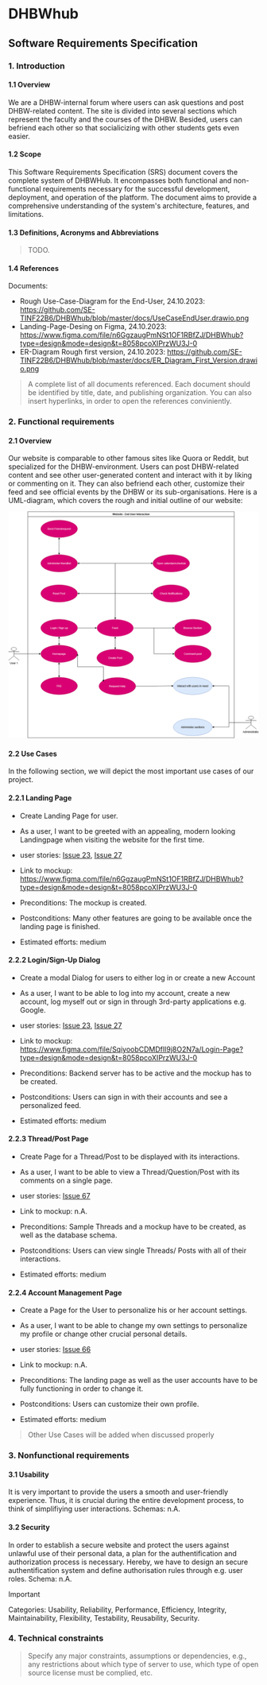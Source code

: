 # DHBWhub
## Software Requirements Specification
### 1. Introduction
#### 1.1 Overview
We are a DHBW-internal forum where users can ask questions and post DHBW-related content. The site is divided into several sections which represent the faculty and the courses of the DHBW. Besided, users can befriend each other so that socialicizing with other students gets even easier.
#### 1.2 Scope
This Software Requirements Specification (SRS) document covers the complete system of DHBWHub. It encompasses both functional and non-functional requirements necessary for the successful development, deployment, and operation of the platform. The document aims to provide a comprehensive understanding of the system's architecture, features, and limitations.
#### 1.3 Definitions, Acronyms and Abbreviations
> TODO.
#### 1.4 References
Documents:
- Rough Use-Case-Diagram for the End-User, 24.10.2023: https://github.com/SE-TINF22B6/DHBWhub/blob/master/docs/UseCaseEndUser.drawio.png
- Landing-Page-Desing on Figma, 24.10.2023: https://www.figma.com/file/n6GgzaugPmNSt1OF1RBfZJ/DHBWhub?type=design&mode=design&t=8058pcoXIPrzWU3J-0
- ER-Diagram Rough first version, 24.10.2023: https://github.com/SE-TINF22B6/DHBWhub/blob/master/docs/ER_Diagram_First_Version.drawio.png 
>  A complete list of all documents referenced. Each document should be identified by title, date, and publishing organization. You can also insert hyperlinks, in order to open the references conviniently.

### 2. Functional requirements
#### 2.1 Overview 
Our website is comparable to other famous sites like Quora or Reddit, but specialized for the DHBW-environment. Users can post DHBW-related content and see other user-generated content and interact with it by liking or commenting on it. They can also befriend each other, customize their feed and see official events by the DHBW or its sub-organisations. Here is a UML-diagram, which covers the rough and initial outline of our website: 

![UML_ diagram](https://github.com/SE-TINF22B6/DHBWhub/blob/master/docs/UseCaseEndUser.drawio.png)
 

#### 2.2 Use Cases
In the following section, we will depict the most important use cases of our project.

#### 2.2.1 Landing Page
- Create Landing Page for user.
- As a user, I want to be greeted with an appealing, modern looking Landingpage when visiting the website for the first time. 

- user stories: [Issue 23](https://github.com/SE-TINF22B6/DHBWhub/issues/23), [Issue 27](https://github.com/SE-TINF22B6/DHBWhub/issues/27)
- Link to mockup: https://www.figma.com/file/n6GgzaugPmNSt1OF1RBfZJ/DHBWhub?type=design&mode=design&t=8058pcoXIPrzWU3J-0

- Preconditions: The mockup is created.
- Postconditions: Many other features are going to be available once the landing page is finished.
- Estimated efforts: medium


#### 2.2.2 Login/Sign-Up Dialog
- Create a modal Dialog for users to either log in or create a new Account
- As a user, I want to be able to log into my account, create a new account, log myself out or sign in through 3rd-party applications e.g. Google.

- user stories: [Issue 23](https://github.com/SE-TINF22B6/DHBWhub/issues/23), [Issue 27](https://github.com/SE-TINF22B6/DHBWhub/issues/27)
- Link to mockup: https://www.figma.com/file/SqiyoobCDMDfIl9j8O2N7a/Login-Page?type=design&mode=design&t=8058pcoXIPrzWU3J-0 

- Preconditions: Backend server has to be active and the mockup has to be created.
- Postconditions: Users can sign in with their accounts and see a personalized feed.
- Estimated efforts: medium

#### 2.2.3 Thread/Post Page
- Create Page for a Thread/Post to be displayed with its interactions.
- As a user, I want to be able to view a Thread/Question/Post with its comments on a single page.

- user stories: [Issue 67](https://github.com/SE-TINF22B6/DHBWhub/issues/67)
- Link to mockup: n.A.

- Preconditions: Sample Threads and a mockup have to be created, as well as the database schema.
- Postconditions: Users can view single Threads/ Posts with all of their interactions.
- Estimated efforts: medium

#### 2.2.4 Account Management Page
- Create a Page for the User to personalize his or her account settings.
- As a user, I want to be able to change my own settings to personalize my profile or change other crucial personal details.

- user stories: [Issue 66](https://github.com/SE-TINF22B6/DHBWhub/issues/66)
- Link to mockup: n.A.

- Preconditions: The landing page as well as the user accounts have to be fully functioning in order to change it.
- Postconditions: Users can customize their own profile.
- Estimated efforts: medium
> Other Use Cases will be added when discussed properly
> 
### 3. Nonfunctional requirements
#### 3.1 Usability
It is very important to provide the users a smooth and user-friendly experience. Thus, it is crucial during the entire development process, to think of simplifiying user interactions.
Schemas: n.A.

#### 3.2 Security
In order to establish a secure website and protect the users against unlawful use of their personal data, a plan for the authentification and authorization process is necessary.
Hereby, we have to design an secure authentification system and define authorisation rules through e.g. user roles.
Schema: n.A.

> [!IMPORTANT]  
> Categories: Usability, Reliability, Performance, Efficiency, Integrity, Maintainability, Flexibility, Testability, Reusability, Security.  

### 4. Technical constraints
> Specify any major constraints, assumptions or dependencies, e.g., any restrictions about which type of server to use, which type of open source license must be complied, etc. 
